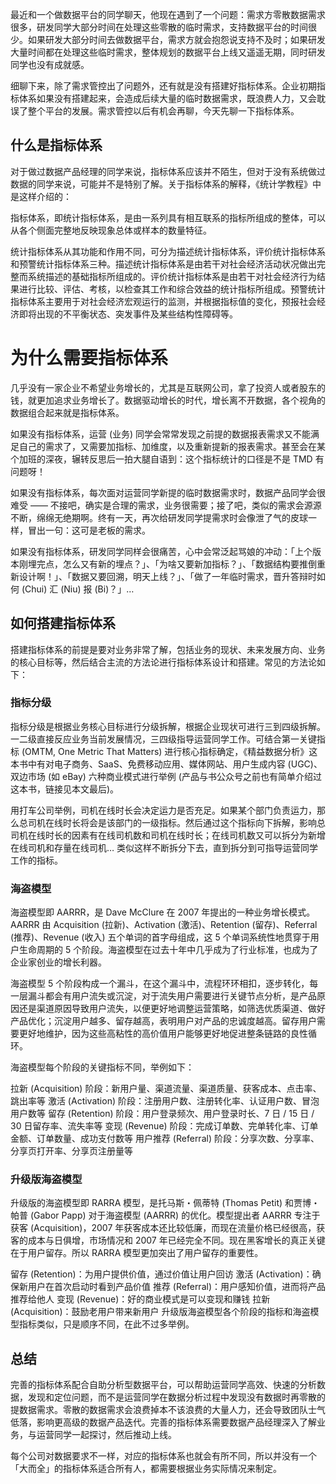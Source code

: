 最近和一个做数据平台的同学聊天，他现在遇到了一个问题：需求方零散数据需求很多，研发同学大部分时间在处理这些零散的临时需求，支持数据平台的时间很少。如果研发大部分时间去做数据平台，需求方就会抱怨说支持不及时；如果研发大量时间都在处理这些临时需求，整体规划的数据平台上线又遥遥无期，同时研发同学也没有成就感。

细聊下来，除了需求管控出了问题外，还有就是没有搭建好指标体系。企业初期指标体系如果没有搭建起来，会造成后续大量的临时数据需求，既浪费人力，又会耽误了整个平台的发展。需求管控以后有机会再聊，今天先聊一下指标体系。

## 什么是指标体系

对于做过数据产品经理的同学来说，指标体系应该并不陌生，但对于没有系统做过数据的同学来说，可能并不是特别了解。关于指标体系的解释，《统计学教程》中是这样介绍的：

指标体系，即统计指标体系，是由一系列具有相互联系的指标所组成的整体，可以从各个侧面完整地反映现象总体或样本的数量特征。

统计指标体系从其功能和作用不同，可分为描述统计指标体系，评价统计指标体系和预警统计指标体系三种。描述统计指标体系是由若干对社会经济活动状况做出完整而系统描述的基础指标所组成的。评价统计指标体系是由若干对社会经济行为结果进行比较、评估、考核，以检查其工作和综合效益的统计指标所组成。预警统计指标体系主要用于对社会经济宏观运行的监测，并根据指标值的变化，预报社会经济即将出现的不平衡状态、突发事件及某些结构性障碍等。

# 为什么需要指标体系

几乎没有一家企业不希望业务增长的，尤其是互联网公司，拿了投资人或者股东的钱，就更加追求业务增长了。数据驱动增长的时代，增长离不开数据，各个视角的数据组合起来就是指标体系。

如果没有指标体系，运营 (业务) 同学会常常发现之前提的数据报表需求又不能满足自己的需求了，又需要加指标、加维度，以及重新提新的报表需求。甚至会在某个加班的深夜，辗转反思后一拍大腿自语到：这个指标统计的口径是不是 TMD 有问题呀！

如果没有指标体系，每次面对运营同学新提的临时数据需求时，数据产品同学会很难受 —— 不接吧，确实是合理的需求，业务很需要；接了吧，类似的需求会源源不断，绵绵无绝期啊。终有一天，再次给研发同学提需求时会像泄了气的皮球一样，冒出一句：这可是老板的需求。

如果没有指标体系，研发同学同样会很痛苦，心中会常泛起骂娘的冲动：「上个版本刚埋完点，怎么又有新的埋点？」、「为啥又要新加指标？」、「数据结构要推倒重新设计啊！」、「数据又要回溯，明天上线？」、「做了一年临时需求，晋升答辩时如何 (Chui) 汇 (Niu) 报 (Bi)？」…

## 如何搭建指标体系

搭建指标体系的前提是要对业务非常了解，包括业务的现状、未来发展方向、业务的核心目标等，然后结合主流的方法论进行指标体系设计和搭建。常见的方法论如下：

### 指标分级

指标分级是根据业务核心目标进行分级拆解，根据企业现状可进行三到四级拆解。一二级直接反应业务当前发展情况，三四级指导运营同学工作。可结合第一关键指标 (OMTM, One Metric That Matters) 进行核心指标确定，《精益数据分析》这本书中有对电子商务、SaaS、免费移动应用、媒体网站、用户生成内容 (UGC)、双边市场 (如 eBay) 六种商业模式进行举例 (产品与书公众号之前也有简单介绍过这本书，链接见本文最后)。

用打车公司举例，司机在线时长会决定运力是否充足。如果某个部门负责运力，那么总司机在线时长将会是该部门的一级指标。然后通过这个指标向下拆解，影响总司机在线时长的因素有在线司机数和司机在线时长；在线司机数又可以拆分为新增在线司机和存量在线司机… 类似这样不断拆分下去，直到拆分到可指导运营同学工作的指标。

### 海盗模型

海盗模型即 AARRR，是 Dave McClure 在 2007 年提出的一种业务增长模式。AARRR 由 Acquisition (拉新)、Activation (激活)、Retention (留存)、Referral (推荐)、Revenue (收入) 五个单词的首字母组成，这 5 个单词系统性地贯穿于用户生命周期的 5 个阶段。海盗模型在过去十年中几乎成为了行业标准，也成为了企业家创业的增长利器。

海盗模型 5 个阶段构成一个漏斗，在这个漏斗中，流程环环相扣，逐步转化，每一层漏斗都会有用户流失或沉淀，对于流失用户需要进行关键节点分析，是产品原因还是渠道原因导致用户流失，以便更好地调整运营策略，如筛选优质渠道、做好产品优化；沉淀用户越多、留存越高，表明用户对产品的忠诚度越高。留存用户需要更好地维护，因为这些高粘性的高价值用户能够更好地促进整条链路的良性循环。

海盗模型每个阶段的关键指标不同，举例如下：

拉新 (Acquisition) 阶段：新用户量、渠道流量、渠道质量、获客成本、点击率、跳出率等
激活 (Activation) 阶段：注册用户数、注册转化率、认证用户数、冒泡用户数等
留存 (Retention) 阶段：用户登录频次、用户登录时长、7 日 / 15 日 / 30 日留存率、流失率等
变现 (Revenue) 阶段：完成订单数、完单转化率、订单金额、订单数量、成功支付数等
用户推荐 (Referral) 阶段：分享次数、分享率、分享页打开率、分享页注册量等

### 升级版海盗模型

升级版的海盗模型即 RARRA 模型，是托马斯・佩蒂特 (Thomas Petit) 和贾博・帕普 (Gabor Papp) 对于海盗模型 (AARRR) 的优化。模型提出者 AARRR 专注于获客 (Acquisition)，2007 年获客成本还比较低廉，而现在流量价格已经很高，获客的成本与日俱增，市场情况和 2007 年已经完全不同。现在黑客增长的真正关键在于用户留存。所以 RARRA 模型更加突出了用户留存的重要性。

留存 (Retention)：为用户提供价值，通过价值让用户回访
激活 (Activation)：确保新用户在首次启动时看到产品价值
推荐 (Referral)：用户感知价值，进而将产品推荐给他人
变现 (Revenue)：好的商业模式是可以变现和赚钱
拉新 (Acquisition)：鼓励老用户带来新用户
升级版海盗模型各个阶段的指标和海盗模型指标类似，只是顺序不同，在此不过多举例。

## 总结

完善的指标体系配合自助分析型数据平台，可以帮助运营同学高效、快速的分析数据，发现和定位问题，而不是运营同学在数据分析过程中发现没有数据时再零散的提数据需求。零散的数据需求会浪费掉本不该浪费的大量人力，还会导致团队士气低落，影响更高级的数据产品迭代。完善的指标体系需要数据产品经理深入了解业务，与运营同学一起探讨，然后推动上线。

每个公司对数据要求不一样，对应的指标体系也就会有所不同，所以并没有一个「大而全」的指标体系适合所有人，都需要根据业务实际情况来制定。
